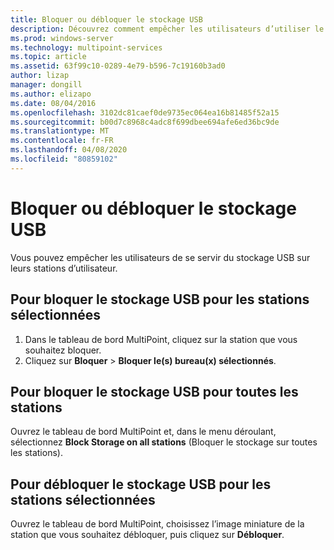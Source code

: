 ```yaml
---
title: Bloquer ou débloquer le stockage USB
description: Découvrez comment empêcher les utilisateurs d’utiliser le stockage USB sur des stations MultiPoint
ms.prod: windows-server
ms.technology: multipoint-services
ms.topic: article
ms.assetid: 63f99c10-0289-4e79-b596-7c19160b3ad0
author: lizap
manager: dongill
ms.author: elizapo
ms.date: 08/04/2016
ms.openlocfilehash: 3102dc81caef0de9735ec064ea16b81485f52a15
ms.sourcegitcommit: b00d7c8968c4adc8f699dbee694afe6ed36bc9de
ms.translationtype: MT
ms.contentlocale: fr-FR
ms.lasthandoff: 04/08/2020
ms.locfileid: "80859102"
---
```

# <a name="block-or-unblock-usb-storage"></a>Bloquer ou débloquer le stockage USB
Vous pouvez empêcher les utilisateurs de se servir du stockage USB sur leurs stations d’utilisateur.  
  
## <a name="to-block-usb-storage-for-selected-stations"></a>Pour bloquer le stockage USB pour les stations sélectionnées  
1. Dans le tableau de bord MultiPoint, cliquez sur la station que vous souhaitez bloquer.  
2. Cliquez sur **Bloquer** > **Bloquer le(s) bureau(x) sélectionnés**.   
  
## <a name="to-block-usb-storage-for-all-stations"></a>Pour bloquer le stockage USB pour toutes les stations  
Ouvrez le tableau de bord MultiPoint et, dans le menu déroulant, sélectionnez **Block Storage on all stations** (Bloquer le stockage sur toutes les stations).   
  
## <a name="to-unblock-usb-storage-for-selected-stations"></a>Pour débloquer le stockage USB pour les stations sélectionnées  
Ouvrez le tableau de bord MultiPoint, choisissez l’image miniature de la station que vous souhaitez débloquer, puis cliquez sur **Débloquer**.